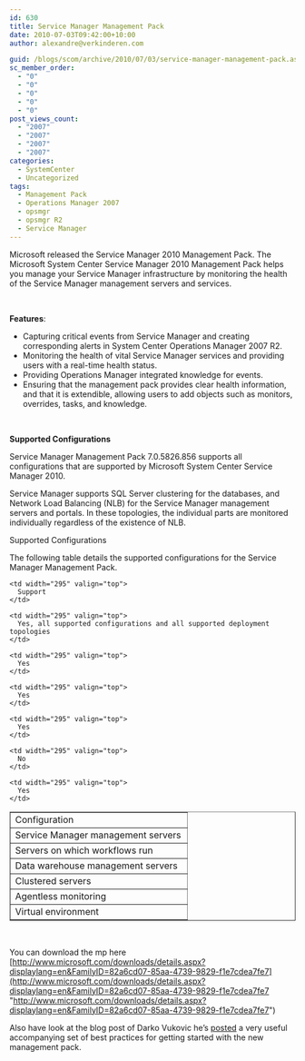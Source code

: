 ```yaml
---
id: 630
title: Service Manager Management Pack
date: 2010-07-03T09:42:00+10:00
author: alexandre@verkinderen.com

guid: /blogs/scom/archive/2010/07/03/service-manager-management-pack.aspx
sc_member_order:
  - "0"
  - "0"
  - "0"
  - "0"
  - "0"
post_views_count:
  - "2007"
  - "2007"
  - "2007"
  - "2007"
categories:
  - SystemCenter
  - Uncategorized
tags:
  - Management Pack
  - Operations Manager 2007
  - opsmgr
  - opsmgr R2
  - Service Manager
---
```

Microsoft released the Service Manager 2010 Management Pack. The Microsoft System Center Service Manager 2010 Management Pack helps you manage your Service Manager infrastructure by monitoring the health of the Service Manager management servers and services.

&nbsp;

**Features**:

  * Capturing critical events from Service Manager and creating corresponding alerts in System Center Operations Manager 2007 R2.
  * Monitoring the health of vital Service Manager services and providing users with a real-time health status.
  * Providing Operations Manager integrated knowledge for events.
  * Ensuring that the management pack provides clear health information, and that it is extendible, allowing users to add objects such as monitors, overrides, tasks, and knowledge.

&nbsp;

<a name="_Toc265152337"><strong>Supported Configurations</strong></a><a name="zd75f2a0a038841db882d7dd796eff18a"></a>

Service Manager Management Pack 7.0.5826.856 supports all configurations that are supported by Microsoft System Center Service Manager 2010.

Service Manager supports SQL Server clustering for the databases, and Network Load Balancing (NLB) for the Service Manager management servers and portals. In these topologies, the individual parts are monitored individually regardless of the existence of NLB.

Supported Configurations

The following table details the supported configurations for the Service Manager Management Pack.

<table cellpadding="0" cellspacing="0" border="1">
  <tr>
    <td width="295" valign="top">
      Configuration
    </td>
    
    <td width="295" valign="top">
      Support
    </td>
  </tr>
  
  <tr>
    <td width="295" valign="top">
      Service Manager management servers
    </td>
    
    <td width="295" valign="top">
      Yes, all supported configurations and all supported deployment topologies
    </td>
  </tr>
  
  <tr>
    <td width="295" valign="top">
      Servers on which workflows run
    </td>
    
    <td width="295" valign="top">
      Yes
    </td>
  </tr>
  
  <tr>
    <td width="295" valign="top">
      Data warehouse management servers
    </td>
    
    <td width="295" valign="top">
      Yes
    </td>
  </tr>
  
  <tr>
    <td width="295" valign="top">
      Clustered servers
    </td>
    
    <td width="295" valign="top">
      Yes
    </td>
  </tr>
  
  <tr>
    <td width="295" valign="top">
      Agentless monitoring
    </td>
    
    <td width="295" valign="top">
      No
    </td>
  </tr>
  
  <tr>
    <td width="295" valign="top">
      Virtual environment
    </td>
    
    <td width="295" valign="top">
      Yes
    </td>
  </tr>
</table>

&nbsp;

You can download the mp here [http://www.microsoft.com/downloads/details.aspx?displaylang=en&FamilyID=82a6cd07-85aa-4739-9829-f1e7cdea7fe7](http://www.microsoft.com/downloads/details.aspx?displaylang=en&FamilyID=82a6cd07-85aa-4739-9829-f1e7cdea7fe7 "http://www.microsoft.com/downloads/details.aspx?displaylang=en&FamilyID=82a6cd07-85aa-4739-9829-f1e7cdea7fe7")

Also have look at the blog post of Darko Vukovic he&#8217;s <a target="_blank" href="http://blogs.technet.com/b/servicemanager/archive/2010/06/30/best-practices-service-manager-2010-management-pack-for-operations-manager-2007-r2.aspx" title="Best Practices: Service Manager 2010 management pack for operations manager 2007 R2">posted</a>&nbsp;a very useful accompanying set of best practices for getting started with&nbsp;the new management pack.
